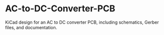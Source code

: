 # AC-to-DC-Converter-PCB
KiCad design for an AC to DC converter PCB, including schematics, Gerber files, and documentation.
